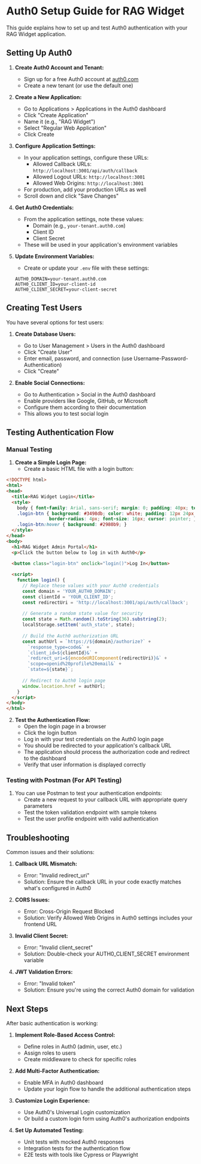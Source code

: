 # Auth0 Setup Guide for RAG Widget

This guide explains how to set up and test Auth0 authentication with your RAG Widget application.

## Setting Up Auth0

1. **Create Auth0 Account and Tenant:**
   - Sign up for a free Auth0 account at [auth0.com](https://auth0.com)
   - Create a new tenant (or use the default one)

2. **Create a New Application:**
   - Go to Applications > Applications in the Auth0 dashboard
   - Click "Create Application"
   - Name it (e.g., "RAG Widget")
   - Select "Regular Web Application"
   - Click Create

3. **Configure Application Settings:**
   - In your application settings, configure these URLs:
     - Allowed Callback URLs: `http://localhost:3001/api/auth/callback`
     - Allowed Logout URLs: `http://localhost:3001`
     - Allowed Web Origins: `http://localhost:3001`
   - For production, add your production URLs as well
   - Scroll down and click "Save Changes"

4. **Get Auth0 Credentials:**
   - From the application settings, note these values:
     - Domain (e.g., `your-tenant.auth0.com`)
     - Client ID
     - Client Secret
   - These will be used in your application's environment variables

5. **Update Environment Variables:**
   - Create or update your `.env` file with these settings:
   ```
   AUTH0_DOMAIN=your-tenant.auth0.com
   AUTH0_CLIENT_ID=your-client-id
   AUTH0_CLIENT_SECRET=your-client-secret
   ```

## Creating Test Users

You have several options for test users:

1. **Create Database Users:**
   - Go to User Management > Users in the Auth0 dashboard
   - Click "Create User"
   - Enter email, password, and connection (use Username-Password-Authentication)
   - Click "Create"

2. **Enable Social Connections:**
   - Go to Authentication > Social in the Auth0 dashboard
   - Enable providers like Google, GitHub, or Microsoft
   - Configure them according to their documentation
   - This allows you to test social login

## Testing Authentication Flow

### Manual Testing

1. **Create a Simple Login Page:**
   - Create a basic HTML file with a login button:

```html
<!DOCTYPE html>
<html>
<head>
  <title>RAG Widget Login</title>
  <style>
    body { font-family: Arial, sans-serif; margin: 0; padding: 40px; text-align: center; }
    .login-btn { background: #3498db; color: white; padding: 12px 24px; border: none; 
                border-radius: 4px; font-size: 16px; cursor: pointer; }
    .login-btn:hover { background: #2980b9; }
  </style>
</head>
<body>
  <h1>RAG Widget Admin Portal</h1>
  <p>Click the button below to log in with Auth0</p>
  
  <button class="login-btn" onclick="login()">Log In</button>

  <script>
    function login() {
      // Replace these values with your Auth0 credentials
      const domain = 'YOUR_AUTH0_DOMAIN';
      const clientId = 'YOUR_CLIENT_ID';
      const redirectUri = 'http://localhost:3001/api/auth/callback';
      
      // Generate a random state value for security
      const state = Math.random().toString(36).substring(2);
      localStorage.setItem('auth_state', state);
      
      // Build the Auth0 authorization URL
      const authUrl = `https://${domain}/authorize?` +
        `response_type=code&` +
        `client_id=${clientId}&` +
        `redirect_uri=${encodeURIComponent(redirectUri)}&` +
        `scope=openid%20profile%20email&` +
        `state=${state}`;
      
      // Redirect to Auth0 login page
      window.location.href = authUrl;
    }
  </script>
</body>
</html>
```

2. **Test the Authentication Flow:**
   - Open the login page in a browser
   - Click the login button
   - Log in with your test credentials on the Auth0 login page
   - You should be redirected to your application's callback URL
   - The application should process the authorization code and redirect to the dashboard
   - Verify that user information is displayed correctly

### Testing with Postman (For API Testing)

1. You can use Postman to test your authentication endpoints:
   - Create a new request to your callback URL with appropriate query parameters
   - Test the token validation endpoint with sample tokens
   - Test the user profile endpoint with valid authentication

## Troubleshooting

Common issues and their solutions:

1. **Callback URL Mismatch:**
   - Error: "Invalid redirect_uri"
   - Solution: Ensure the callback URL in your code exactly matches what's configured in Auth0

2. **CORS Issues:**
   - Error: Cross-Origin Request Blocked
   - Solution: Verify Allowed Web Origins in Auth0 settings includes your frontend URL

3. **Invalid Client Secret:**
   - Error: "Invalid client_secret"
   - Solution: Double-check your AUTH0_CLIENT_SECRET environment variable

4. **JWT Validation Errors:**
   - Error: "Invalid token"
   - Solution: Ensure you're using the correct Auth0 domain for validation

## Next Steps

After basic authentication is working:

1. **Implement Role-Based Access Control:**
   - Define roles in Auth0 (admin, user, etc.)
   - Assign roles to users
   - Create middleware to check for specific roles

2. **Add Multi-Factor Authentication:**
   - Enable MFA in Auth0 dashboard
   - Update your login flow to handle the additional authentication steps

3. **Customize Login Experience:**
   - Use Auth0's Universal Login customization
   - Or build a custom login form using Auth0's authorization endpoints

4. **Set Up Automated Testing:**
   - Unit tests with mocked Auth0 responses
   - Integration tests for the authentication flow
   - E2E tests with tools like Cypress or Playwright